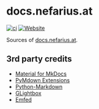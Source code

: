 # docs.nefarius.at

[![ci](https://github.com/nefarius/docs.nefarius.at/actions/workflows/ci.yml/badge.svg)](https://github.com/nefarius/docs.nefarius.at/actions/workflows/ci.yml) [![Website](https://img.shields.io/website-up-down-green-red/https/docs.nefarius.at.svg?label=docs.nefarius.at)](https://docs.nefarius.at/)

Sources of [docs.nefarius.at](https://docs.nefarius.at/).

## 3rd party credits

- [Material for MkDocs](https://squidfunk.github.io/mkdocs-material/)
- [PyMdown Extensions](https://facelessuser.github.io/pymdown-extensions/extensions/arithmatex/)
- [Python-Markdown](https://python-markdown.github.io/)
- [GLightbox](https://github.com/biati-digital/glightbox)
- [Emfed](https://github.com/sampsyo/emfed)

